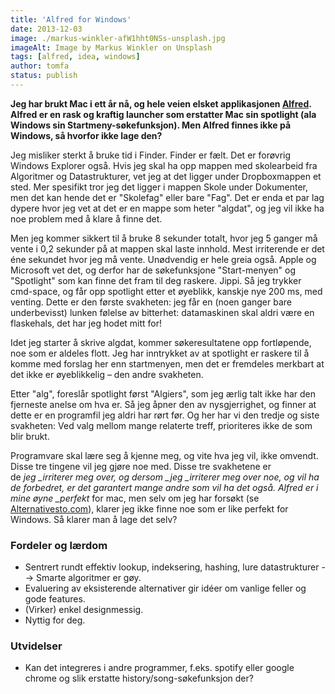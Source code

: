```yaml
---
title: 'Alfred for Windows'
date: 2013-12-03
image: ./markus-winkler-afW1hht0NSs-unsplash.jpg
imageAlt: Image by Markus Winkler on Unsplash
tags: [alfred, idea, windows]
author: tomfa
status: publish
---
```


**Jeg har brukt Mac i ett år nå, og hele veien elsket applikasjonen [Alfred](http://www.alfredapp.com/). Alfred er en rask og kraftig launcher som erstatter Mac sin spotlight (ala Windows sin Startmeny-søkefunksjon). Men Alfred finnes ikke på Windows, så hvorfor ikke lage den?**

Jeg misliker sterkt å bruke tid i Finder. Finder er fælt. Det er forøvrig Windows Explorer også. Hvis jeg skal ha opp mappen med skolearbeid fra Algoritmer og Datastrukturer, vet jeg at det ligger under Dropboxmappen et sted. Mer spesifikt tror jeg det ligger i mappen Skole under Dokumenter, men det kan hende det er "Skolefag" eller bare "Fag". Det er enda et par lag dypere hvor jeg vet at det er en mappe som heter "algdat", og jeg vil ikke ha noe problem med å klare å finne det.

Men jeg kommer sikkert til å bruke 8 sekunder totalt, hvor jeg 5 ganger må vente i 0,2 sekunder på at mappen skal laste innhold. Mest irriterende er det éne sekundet hvor jeg må vente. Unødvendig er hele greia også. Apple og Microsoft vet det, og derfor har de søkefunksjone "Start-menyen" og "Spotlight" som kan finne det fram til deg raskere. Jippi. Så jeg trykker cmd-space, og får opp spotlight etter et øyeblikk, kanskje nye 200 ms, med venting. Dette er den første svakheten: jeg får en (noen ganger bare underbevisst) lunken følelse av bitterhet: datamaskinen skal aldri være en flaskehals, det har jeg hodet mitt for!

Idet jeg starter å skrive algdat, kommer søkeresultatene opp fortløpende, noe som er aldeles flott. Jeg har inntrykket av at spotlight er raskere til å komme med forslag her enn startmenyen, men det er fremdeles merkbart at det ikke er øyeblikkelig – den andre svakheten.

Etter "alg", foreslår spotlight først "Algiers", som jeg ærlig talt ikke har den fjerneste anelse om hva er. Så jeg åpner den av nysgjerrighet, og finner at dette er en programfil jeg aldri har rørt før. Og her har vi den tredje og siste svakheten: Ved valg mellom mange relaterte treff, prioriteres ikke de som blir brukt.

Programvare skal lære seg å kjenne meg, og vite hva jeg vil, ikke omvendt. Disse tre tingene vil jeg gjøre noe med. Disse tre svakhetene er de *jeg _irriterer meg over, og dersom _jeg _irriterer meg over noe, og vil ha de forbedret, er det garantert mange andre som vil ha det også. Alfred er i mine øyne \_perfekt* for mac, men selv om jeg har forsøkt (se [Alternativesto.com](http://alternativeto.net/software/alfred/)), klarer jeg ikke finne noe som er like perfekt for Windows. Så klarer man å lage det selv?

### Fordeler og lærdom

- Sentrert rundt effektiv lookup, indeksering, hashing, lure datastrukturer --> Smarte algoritmer er gøy.
- Evaluering av eksisterende alternativer gir idéer om vanlige feller og gode features.
- (Virker) enkel designmessig.
- Nyttig for deg.

### Utvidelser

- Kan det integreres i andre programmer, f.eks. spotify eller google chrome og slik erstatte history/song-søkefunksjon der?

